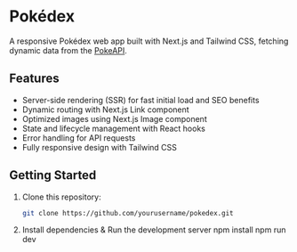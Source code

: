 # Pokédex

A responsive Pokédex web app built with Next.js and Tailwind CSS, fetching dynamic data from the [PokeAPI](https://pokeapi.co/).

## Features

- Server-side rendering (SSR) for fast initial load and SEO benefits
- Dynamic routing with Next.js Link component
- Optimized images using Next.js Image component
- State and lifecycle management with React hooks
- Error handling for API requests
- Fully responsive design with Tailwind CSS

## Getting Started

1. Clone this repository:
   ```bash
   git clone https://github.com/yourusername/pokedex.git

2. Install dependencies & Run the development server
   npm install
   npm run dev
